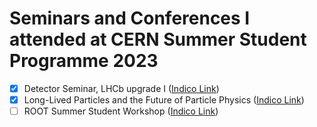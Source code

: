 # Seminars and Conferences I attended at CERN Summer Student Programme 2023

- [x] Detector Seminar, LHCb upgrade I ([Indico Link](https://indico.cern.ch/event/1284724/))
- [x] Long-Lived Particles and the Future of Particle Physics ([Indico Link](https://indico.cern.ch/event/1288976/))
- [ ] ROOT Summer Student Workshop ([Indico Link](https://indico.cern.ch/event/1298470/))